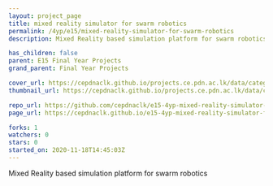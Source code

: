 ```yaml
---
layout: project_page
title: mixed reality simulator for swarm robotics
permalink: /4yp/e15/mixed-reality-simulator-for-swarm-robotics
description: Mixed Reality based simulation platform for swarm robotics

has_children: false
parent: E15 Final Year Projects
grand_parent: Final Year Projects

cover_url: https://cepdnaclk.github.io/projects.ce.pdn.ac.lk/data/categories/4yp/cover_page.jpg
thumbnail_url: https://cepdnaclk.github.io/projects.ce.pdn.ac.lk/data/categories/4yp/thumbnail.jpg

repo_url: https://github.com/cepdnaclk/e15-4yp-mixed-reality-simulator-for-swarm-robotics
page_url: https://cepdnaclk.github.io/e15-4yp-mixed-reality-simulator-for-swarm-robotics

forks: 1
watchers: 0
stars: 0
started_on: 2020-11-18T14:45:03Z
---
```

Mixed Reality based simulation platform for swarm robotics

